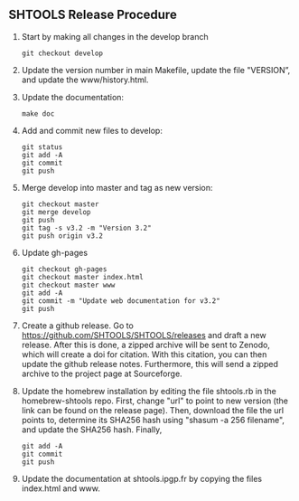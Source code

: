 SHTOOLS Release Procedure
-------------------------

1. Start by making all changes in the develop branch

    ```
    git checkout develop
    ```
    
2. Update the version number in main Makefile, update the file "VERSION”, and update the www/history.html.
3. Update the documentation:

    ```
    make doc
    ```
4. Add and commit new files to develop:

    ```
    git status
    git add -A
    git commit
    git push
    ```
    
5. Merge develop into master and tag as new version:

    ```
    git checkout master
    git merge develop
    git push
    git tag -s v3.2 -m "Version 3.2"
    git push origin v3.2
    ```

6. Update gh-pages

    ```
    git checkout gh-pages
    git checkout master index.html
    git checkout master www
    git add -A
    git commit -m "Update web documentation for v3.2"
    git push
    ```

7. Create a github release. Go to https://github.com/SHTOOLS/SHTOOLS/releases and draft a new release. After this is done, a zipped archive will be sent to Zenodo, which will create a doi for citation. With this citation, you can then update the github release notes. Furthermore, this will send a zipped archive to the project page at Sourceforge.

8. Update the homebrew installation by editing the file shtools.rb in the homebrew-shtools repo. First, change "url" to point to new version (the link can be found on the release page). Then, download the file the url points to, determine its SHA256 hash using "shasum -a 256 filename", and update the SHA256 hash. Finally,

    ```
    git add -A
    git commit
    git push
    ```

9. Update the documentation at shtools.ipgp.fr by copying the files index.html and www.
